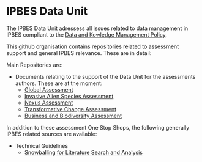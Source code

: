 # IPBES Data Unit

The IPBES Data Unit adressess all issues related to data management in IPBES compliant to the [Data and Kowledge Management Policy](https://doi.org/10.5281/zenodo.3551078). 


This github organisation contains repositories related to assessment support and general IPBES relevance. These are in detail:

Main Repositories are:

-  Documents relating to the support of the Data Unit for the assessments authors. These are at the moment:
    - [Global Assessment](https://ipbes-data.github.io/IPBES_GA1/)
    - [Invasive Alien Species Assessment](https://ipbes-data.github.io/IPBES_IAS/)
    - [Nexus Assessment](https://ipbes-data.github.io/IPBES_NXS/)
    - [Transformative Change Assessment](https://ipbes-data.github.io/IPBES_TCA/)
    - [Business and Biodiversity Assessment](https://ipbes-data.github.io/IPBES_BBA/)

In addition to these assessment One Stop Shops, the following generally IPBES related sources are available:

- Technical Guidelines
    - [Snowballing for Literature Search and Analysis](https://github.com/IPBES-Data/IPBES_TG_Snowballing)

